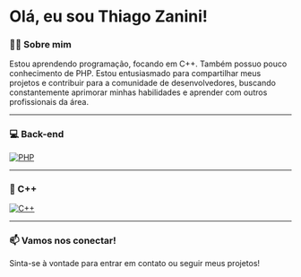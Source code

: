 # Olá, eu sou Thiago Zanini!

### 👨‍💻 Sobre mim
Estou aprendendo programação, focando em C++. Também possuo pouco conhecimento de PHP. Estou entusiasmado para compartilhar meus projetos e contribuir para a comunidade de desenvolvedores, buscando constantemente aprimorar minhas habilidades e aprender com outros profissionais da área.

---

### 💻 Back-end
[![PHP](https://img.shields.io/badge/PHP-4F5B93?style=flat-square&logo=php&logoColor=white)](https://www.php.net)

---

### 🔧 C++
[![C++](https://img.shields.io/badge/C%2B%2B-00599C?style=flat&logo=c%2B%2B&logoColor=white)](https://en.cppreference.com/)


---

### 📫 Vamos nos conectar!
Sinta-se à vontade para entrar em contato ou seguir meus projetos!
